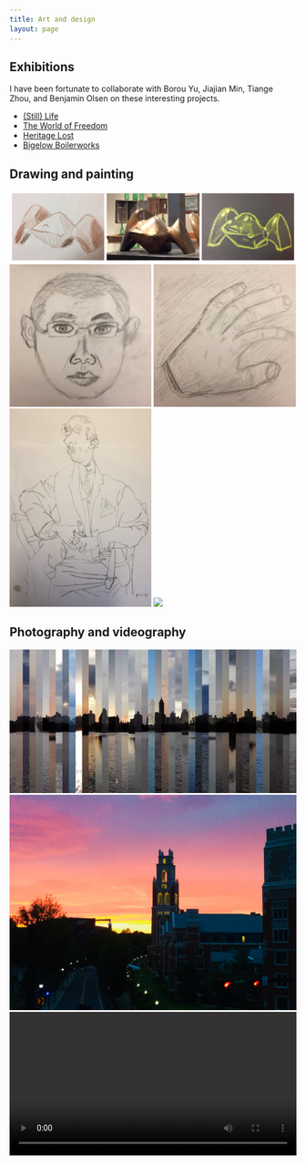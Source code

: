 ```yaml
---
title: Art and design
layout: page
---
```

## Exhibitions
I have been fortunate to collaborate with Borou Yu, Jiajian Min, Tiange Zhou, and Benjamin Olsen on these interesting projects.
- [(Still) Life](http://tracer.cs.yale.edu:8087/)
- [The World of Freedom](https://mystudio.design/the-world-of-freedom-1)
- [Heritage Lost](https://mystudio.design/heritage-lost)
- [Bigelow Boilerworks](https://www.benjamindavidolsen.com/boilerworks-reconstructed)

## Drawing and painting
<img src="assets/images/misc/shape.jpg"/>
<img src="assets/images/misc/portrait.jpg" width="49.5%"/>
<img src="assets/images/misc/hand.jpg" width="49.5%"/>
<img src="assets/images/misc/upsidedown.jpg" width="49.5%"/>
<img src="assets/images/misc/dan+painting.jpg" width="49.5%"/>

## Photography and videography
<img src="assets/images/misc/centralpark.jpg"/>
<img src="assets/images/misc/sunset.jpg"/>
<video controls width="100%">
	<source src="assets/images/misc/eastrock.mp4" type="video/mp4">
</video>
